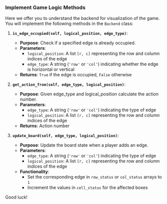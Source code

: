 ### Implement Game Logic Methods
Here we offer you to understand the backend for visualization of the game.
You will implement the following methods in the `Backend` class:

1. **`is_edge_occupied(self, logical_position, edge_type)`**:
   - **Purpose**: Check if a specified edge is already occupied.
   - **Parameters**:
     - `logical_position`: A list `[r, c]` representing the row and column indices of the edge
     - `edge_type`: A string (`'row'` or `'col'`) indicating whether the edge is horizontal or vertical
   - **Returns**: `True` if the edge is occupied, `False` otherwise

2. **`get_action_from(self, edge_type, logical_position)`**:
   - **Purpose**: Given edge_type and logical_position calculate the action number.
   - **Parameters**:
     - `edge_type`: A string (`'row'` or `'col'`) indicating the type of edge
     - `logical_position`: A list `[r, c]` representing the row and column indices of the edge
   - **Returns**: Action number

3. **`update_board(self, edge_type, logical_position)`**:
   - **Purpose**: Update the board state when a player adds an edge.
   - **Parameters**:
     - `edge_type`: A string (`'row'` or `'col'`) indicating the type of edge
     - `logical_position`: A list `[r, c]` representing the row and column indices of the edge
   - **Functionality**: 
     - Set the corresponding edge in `row_status` or `col_status` arrays to `1`
     - Increment the values in `cell_status` for the affected boxes

Good luck!
